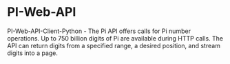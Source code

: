 # PI-Web-API
PI-Web-API-Client-Python - The Pi API offers calls for Pi number operations. Up to 750 billion digits of Pi are available during HTTP calls. The API can return digits from a specified range, a desired position, and stream digits into a page.
